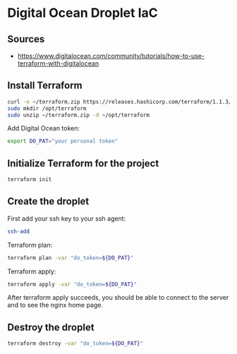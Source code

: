 # Digital Ocean Droplet IaC

## Sources

* https://www.digitalocean.com/community/tutorials/how-to-use-terraform-with-digitalocean

## Install Terraform

```bash
curl -o ~/terraform.zip https://releases.hashicorp.com/terraform/1.1.3/terraform_1.1.3_linux_amd64.zip
sudo mkdir /opt/terraform
sudo unzip ~/terraform.zip -d ~/opt/terraform
```

Add Digital Ocean token:

```bash
export DO_PAT="your personal token"
```

## Initialize Terraform for the project

```bash
terraform init
```

## Create the droplet

First add your ssh key to your ssh agent:

```bash
ssh-add
```

Terraform plan:

```bash
terraform plan -var "do_token=${DO_PAT}" 
```

Terraform apply:

```bash
terraform apply -var "do_token=${DO_PAT}"
```

After terraform apply succeeds, you should be able to connect to the server and to see the nginx home page.

## Destroy the droplet

```bash
terraform destroy -var "do_token=${DO_PAT}"
```
